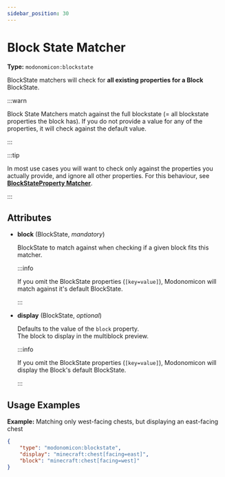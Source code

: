 ```yaml
---
sidebar_position: 30
---
```



# Block State Matcher

**Type:** `modonomicon:blockstate`

BlockState matchers will check for **all existing properties for a Block** BlockState. 

:::warn

Block State Matchers  match against the full blockstate (= all blockstate properties the block has). 
If you do not provide a value for any of the properties, it will check against the default value.

:::

:::tip

In most use cases you will want to check only against the properties you actually provide, and ignore all other properties.
For this behaviour, see **[BlockStateProperty Matcher](./blockstate-property-matcher)**.

:::

## Attributes

* **block** (BlockState, _mandatory_)

  BlockState to match against when checking if a given block fits this matcher.

  :::info

  If you omit the BlockState properties (`[key=value]`), Modonomicon will match against it's default BlockState. 

  :::

* **display** (BlockState, _optional_)

  Defaults to the value of the `block` property.   
  The block to display in the multiblock preview. 

  :::info

  If you omit the BlockState properties (`[key=value]`), Modonomicon will display the Block's default BlockState.

  :::


## Usage Examples

**Example:** Matching only west-facing chests, but displaying an east-facing chest

```json
{
    "type": "modonomicon:blockstate",
    "display": "minecraft:chest[facing=east]",
    "block": "minecraft:chest[facing=west]"
}
```